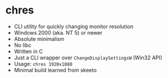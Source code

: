 # chres
- CLI utility for quickly changing monitor resolution
- Windows 2000 (aka. NT 5) or newer
- Absolute minimalism
- No libc
- Written in C
- Just a CLI wrapper over `ChangeDisplaySettingsW` (Win32 API)
- Usage: `chres 1920x1080`
- Minimal build learned from skeeto
